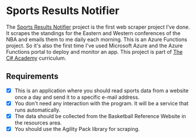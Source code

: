 # Sports Results Notifier

The [Sports Results Notifier](https://www.thecsharpacademy.com/project/19/sports-results) project is the first web scraper project I've done. It scrapes the standings for the Eastern and Western conferences of the NBA and emails them to me daily each morning. This is an Azure Functions project. So it's also the first time I've used Microsoft Azure and the Azure Functions portal to deploy and monitor an app. This project is part of [The C# Academy](https://www.thecsharpacademy.com/) curriculum.

## Requirements

- [x] This is an application where you should read sports data from a website once a day and send it to a specific e-mail address.
- [x] You don't need any interaction with the program. It will be a service that runs automatically.
- [x] The data should be collected from the Basketball Reference Website in the resources area.
- [x] You should use the Agility Pack library for scraping.